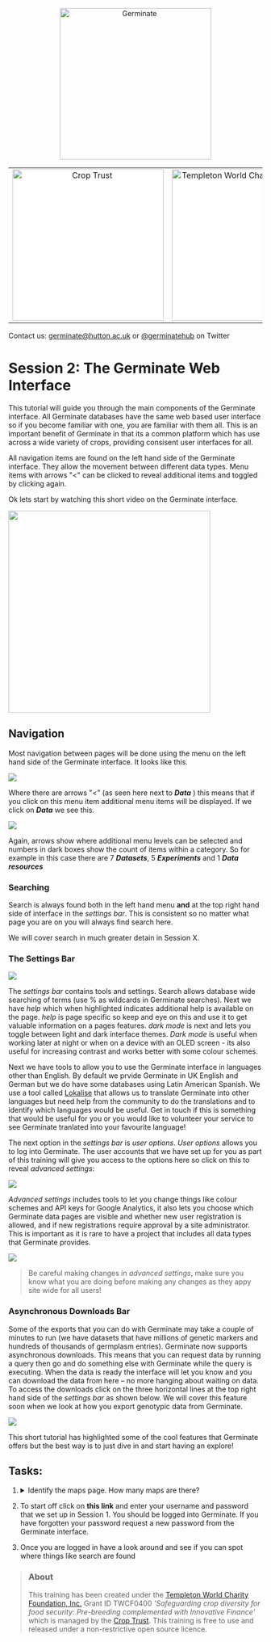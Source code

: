 <!-- Use these horrible HTML tag attributes because Markdown only supports limited HTML/CSS -->
<p align="center">
  <img src="img/germinate-square-name.svg" width="300" alt="Germinate">
</p>

<table bgcolor="white" align="center">
  <tbody>
    <tr>
      <td align="center" valign="middle">
        <img src="img/crop-trust.svg" width="300" alt="Crop Trust">
      </td>
      <td align="center" valign="middle">
        <img src="img/templeton.svg" width="300" alt="Templeton World Charity Foundation">
      </td>
      <td align="center" valign="middle">
        <img src="img/hutton.svg" width="300" alt="The James Hutton Institute">
      </td>
    </tr>
  </tbody>
</table>

Contact us: [germinate@hutton.ac.uk](mailto:germinate@hutton.ac.uk) or [@germinatehub](https://www.twitter.com/germinatehub) on Twitter

# Session 2: The Germinate Web Interface

This tutorial will guide you through the main components of the Germinate interface. All Germinate databases have the same web based user interface so if you become familiar with one, you are familiar with them all. This is an important benefit of Germinate in that its a common platform which has use across a wide variety of crops, providing consisent user interfaces for all.

All navigation items are found on the left hand side of the Germinate interface. They allow the movement between different data types. Menu items with arrows "<" can be clicked to reveal additional items and toggled by clicking again.  

Ok lets start by watching this short video on the Germinate interface.

<a href="https://www.youtube.com/watch?v=tSKTpiOItyE"><img src="https://img.youtube.com/vi/tSKTpiOItyE/0.jpg" height="400px"></a>

## Navigation
Most navigation between pages will be done using the menu on the left hand side of the Germinate interface. It looks like this.

<img src="session-2/settings_bar5.png" style="max-width: 100%;">

Where there are arrows "<" (as seen here next to ***Data*** ) this means that if you click on this menu item additional menu items will be displayed. If we click on ***Data*** we see this.

<img src="session-2/settings_bar6.png" style="max-width: 100%;">

Again, arrows show where additional menu levels can be selected and numbers in dark boxes show the count of items within a category. So for example in this case there are 7 ***Datasets***, 5 ***Experiments*** and 1 ***Data resources***

### Searching

Search is always found both in the left hand menu **and** at the top right hand side of interface in the *settings bar*. This is consistent so no matter what page you are on you will always find search here.

We will cover search in much greater detain in Session X.

### The Settings Bar

<img src="session-2/settings_bar.png" style="max-width: 100%;">

The *settings bar* contains tools and settings. Search allows database wide searching of terms (use % as wildcards in Germinate searches). Next we have *help* which when highlighted indicates additional help is available on the page. *help* is page specific so keep and eye on this and use it to get valuable information on a pages features. *dark mode* is next and lets you toggle between light and dark interface themes. *Dark mode* is useful when working later at night or when on a device with an OLED screen - its also useful for increasing contrast and works better with some colour schemes.

Next we have tools to allow you to use the Germinate interface in languages other than English. By default we prvide Germinate in UK English and German but we do have some databases using Latin American Spanish. We use a tool called [Lokalise](https://lokalise.com/) that allows us to translate Germinate into other languages but need help from the community to do the translations and to identify which languages would be useful. Get in touch if this is something that would be useful for you or you would like to volunteer your service to see Germinate tranlated into your favourite language!

The next option in the *settings bar* is *user options*. *User options* allows you to log into Germinate. The user accounts that we have set up for you as part of this training will give you access to the options here so click on this to reveal *advanced settings*:

<img src="session-2/settings_bar2.png" style="max-width: 100%;">

*Advanced settings* includes tools to let you change things like colour schemes and API keys for Google Analytics, it also lets you choose which Germinate data pages are visible and whether new user registration is allowed, and if new registrations require approval by a site administrator. This is important as it is rare to have a project that includes all data types that Germinate provides.

<img src="session-2/settings_bar3.png" style="max-width: 100%;">
<br/>

> Be careful making changes in *advanced settings*, make sure you know what you are doing before making any changes as they appy site wide for all users!

### Asynchronous Downloads Bar
Some of the exports that you can do with Germinate may take a couple of minutes to run (we have datasets that have millions of genetic markers and hundreds of thousands of germplasm entries). Germinate now supports asynchronous downloads. This means that you can request data by running a query then go and do something else with Germinate while the query is executing. When the data is ready the interface will let you know and you can download the data from here – no more hanging about waiting on data. To access the downloads click on the three horizontal lines at the top right hand side of the *settings bar* as shown below. We will cover this feature soon when we look at how you export genotypic data from Germinate.

<img src="session-2/settings_bar4.png" style="max-width: 100%;">

This short tutorial has highlighted some of the cool features that Germinate offers but the best way is to just dive in and start having an explore!

## Tasks:

1. <details><summary>Identify the maps page. How many maps are there?</summary>Answer: X</details>

1. To start off click on **this link** and enter your username and password that we set up in Session 1. You should be logged into Germinate. If you have forgotten your password request a new password from the Germinate interface.

2. Once you are logged in have a look around and see if you can spot where things like search are found

> ### About
> This training has been created under the <a href="https://www.templetonworldcharity.org/">Templeton World Charity Foundation, Inc.</a> Grant ID TWCF0400 *'Safeguarding crop diversity for food security: Pre-breeding complemented with Innovative Finance'* which is managed by the <a href="https://www.croptrust.org/">Crop Trust</a>. This training is free to use and released under a non-restrictive open source licence.